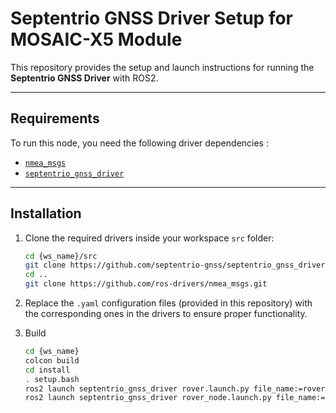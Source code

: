 # Septentrio GNSS Driver Setup for MOSAIC-X5 Module

This repository provides the setup and launch instructions for running the **Septentrio GNSS Driver** with ROS2.  

---

## Requirements

To run this node, you need the following driver dependencies :

- [`nmea_msgs`](https://github.com/ros-drivers/nmea_msgs)  
- [`septentrio_gnss_driver`](https://github.com/septentrio-gnss/septentrio_gnss_driver)  

---

## Installation

1. Clone the required drivers inside your workspace `src` folder:
   ```bash
   cd {ws_name}/src
   git clone https://github.com/septentrio-gnss/septentrio_gnss_driver.git
   cd ..
   git clone https://github.com/ros-drivers/nmea_msgs.git
   
2. Replace the `.yaml` configuration files (provided in this repository) with the corresponding ones in the drivers to ensure proper functionality.

3. Build
   ```bash
   cd {ws_name}
   colcon build
   cd install
   . setup.bash
   ros2 launch septentrio_gnss_driver rover.launch.py file_name:=rover.yaml
   ros2 launch septentrio_gnss_driver rover_node.launch.py file_name:=rover_node.yaml                         ------ FOR ANY KIND OF DRONES
